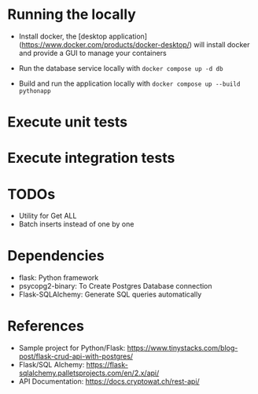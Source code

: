 
# Running the locally
- Install docker, the [desktop application] (https://www.docker.com/products/docker-desktop/) will install docker and provide a GUI to manage your containers

- Run the database service locally with `docker compose up -d db`

- Build and run the application locally with `docker compose up --build pythonapp`

# Execute unit tests

# Execute integration tests

# TODOs
- Utility for Get ALL
- Batch inserts instead of one by one

# Dependencies
- flask: Python framework
- psycopg2-binary: To Create Postgres Database connection
- Flask-SQLAlchemy: Generate SQL queries automatically

# References
- Sample project for Python/Flask: https://www.tinystacks.com/blog-post/flask-crud-api-with-postgres/
- Flask/SQL Alchemy: https://flask-sqlalchemy.palletsprojects.com/en/2.x/api/
- API Documentation: https://docs.cryptowat.ch/rest-api/